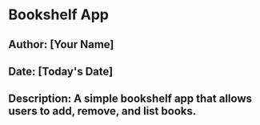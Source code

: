 # Bookshelf App

## Author: [Your Name]

## Date: [Today's Date]

## Description: A simple bookshelf app that allows users to add, remove, and list books.
